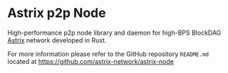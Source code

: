 # Astrix p2p Node

High-performance p2p node library and daemon for high-BPS BlockDAG [Astrix](https://astrix.org) network developed in Rust.

For more information please refer to the GitHub repository `README.md` located at https://github.com/astrix-network/astrix-node
